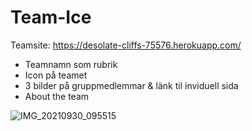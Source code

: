 # Team-Ice

Teamsite:
https://desolate-cliffs-75576.herokuapp.com/

- Teamnamn som rubrik
- Icon på teamet
- 3 bilder på gruppmedlemmar & länk til inviduell sida
- About the team




![IMG_20210930_095515](https://user-images.githubusercontent.com/63057190/135414476-76d6bc3d-b0bc-460f-baac-f84fb319ec67.jpg)
